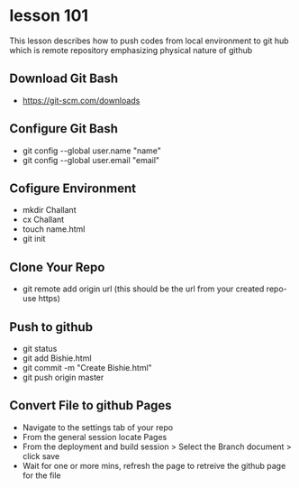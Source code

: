 # lesson 101
This lesson describes how to push codes from local environment to git hub which is remote repository emphasizing physical nature of github  
## Download Git Bash  
- https://git-scm.com/downloads
## Configure Git Bash  
- git config --global user.name  "name"
- git config --global user.email  "email"
## Cofigure Environment  
- mkdir Challant
- cx Challant
- touch name.html
- git init
## Clone Your Repo
- git remote add origin url (this should be the url from your created repo-use https)
## Push to github  
- git status
- git add Bishie.html
- git commit -m "Create Bishie.html"
- git push origin master
## Convert File to github Pages  
- Navigate to the settings tab of your repo 
- From the general session locate Pages
- From the deployment and build session > Select the Branch document > click save
- Wait for one or more mins, refresh the page to retreive the github page for the file
